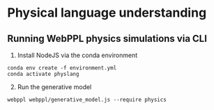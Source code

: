 # Physical language understanding

## Running WebPPL physics simulations via CLI
1. Install NodeJS via the conda environment
```
conda env create -f environment.yml
conda activate physlang
```

2. Run the generative model
```
webppl webppl/generative_model.js --require physics
```